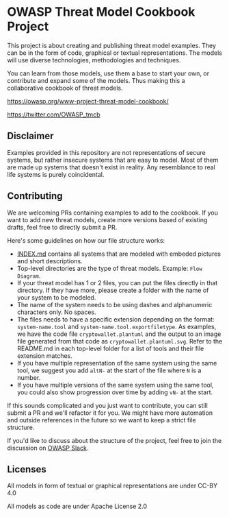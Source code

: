# OWASP Threat Model Cookbook Project

This project is about creating and publishing threat model examples. They can be in the form of code, graphical or textual representations. The models will use diverse technologies, methodologies and techniques.

You can learn from those models, use them a base to start your own, or contribute and expand some of the models. Thus making this a collaborative cookbook of threat models.

https://owasp.org/www-project-threat-model-cookbook/

https://twitter.com/OWASP_tmcb

## Disclaimer
Examples provided in this repository are not representations of secure systems, but rather insecure systems that are easy to model. Most of them are made up systems that doesn't exist in reality. Any resemblance to real life systems is purely coincidental.

## Contributing
We are welcoming PRs containing examples to add to the cookbook. If you want to add new threat models, create more versions based of existing drafts, feel free to directly submit a PR.

Here's some guidelines on how our file structure works:
* [INDEX.md](INDEX.md) contains all systems that are modeled with embeded pictures and short descriptions.
* Top-level directories are the type of threat models. Example: `Flow Diagram`.
* If your threat model has 1 or 2 files, you can put the files directly in that directory. If they have more, please create a folder with the name of your system to be modeled.
* The name of the system needs to be using dashes and alphanumeric characters only. No spaces.
* The files needs to have a specific extension depending on the format: `system-name.tool` and `system-name.tool.exportfiletype`. As examples, we have the code file `cryptowallet.plantuml` and the output to an image file generated from that code as `cryptowallet.plantuml.svg`. Refer to the README.md in each top-level folder for a list of tools and their file extension matches.
* If you have multiple representation of the same system using the same tool, we suggest you add `altN-` at the start of the file where `N` is a number.
* If you have multiple versions of the same system using the same tool, you could also show progression over time by adding `vN-` at the start.

If this sounds complicated and you just want to contribute, you can still submit a PR and we'll refactor it for you. We might have more automation and outside references in the future so we want to keep a strict file structure.

If you'd like to discuss about the structure of the project, feel free to join the discussion on [OWASP Slack](https://owasp.slack.com/messages/threatmodel-cookbook/).

## Licenses

All models in form of textual or graphical representations are under CC-BY 4.0

All models as code are under Apache License 2.0

